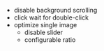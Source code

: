 - disable background scrolling
- click wait for double-click
- optimize single image
    - disable slider
    - configurable ratio
